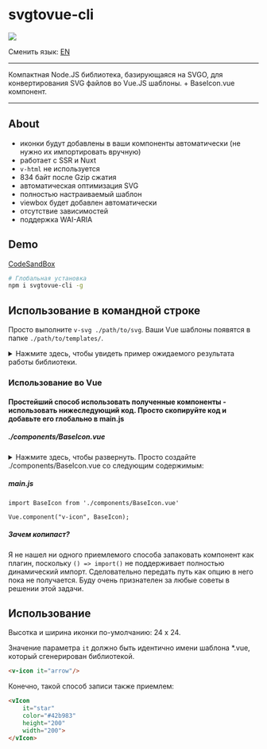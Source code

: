 # svgtovue-cli

![](https://img.shields.io/badge/WAI--ARIA-support-green.svg)

Сменить язык: [EN](https://github.com/thousandsofraccoons/svgtovue-cli/blob/master/README.md)

----
Компактная Node.JS библиотека, базирующаяся на SVGO, для конвертирования SVG файлов во Vue.JS шаблоны. + BaseIcon.vue компонент.

----
## About
- иконки будут добавлены в ваши компоненты автоматически (не нужно их импортировать вручную)
- работает с SSR и Nuxt
- ```v-html``` не используется
- 834 байт после Gzip сжатия
- автоматическая оптимизация SVG
- полностью настраиваемый шаблон
- viewbox будет добавлен автоматически
- отсутствие зависимостей
- поддержка WAI-ARIA


## Demo
[CodeSandBox](https://codesandbox.io/s/40xr5nv8w7)

```bash
# Глобальная установка
npm i svgtovue-cli -g
```

## Использование в командной строке
Просто выполните ```v-svg ./path/to/svg```. Ваши Vue шаблоны появятся в папке ```./path/to/templates/```.

<details>
    <summary>
        Нажмите здесь, чтобы увидеть пример ожидаемого результата работы библиотеки.
    </summary>

    <template>
        <g>
            <path d="M14.86 8.52A2.68 2.68 0 1 0 13 7.74a2.65 2.65 0 0 0 1.86.78zm-1-3.66a1.38 1.38 0 1 1 0 1.95 1.4 1.4 0 0 1-.39-1 1.44 1.44 0 0 1 .39-.95z"/>
            <path d="M18.42 0H1.58A1.58 1.58 0 0 0 0 1.58v16.84A1.58 1.58 0 0 0 1.58 20h16.84A1.58 1.58 0 0 0 20 18.42V1.58A1.58 1.58 0 0 0 18.42 0zm.32 18.44a.22.22 0 0 1-.22.22H1.58a.21.21 0 0 1-.22-.22V16H4.9a6.21 6.21 0 0 0 1.86-.32 6 6 0 0 0 1.68-.88l4.24-3.26a1.19 1.19 0 0 1 1.32 0l4.76 3.6zM7.66 13.8a4.47 4.47 0 0 1-1.32.68 4.82 4.82 0 0 1-1.46.26H1.26v-.22l.26-.24L6 10a1.19 1.19 0 0 1 1.58 0l2.22 2zM18.74 12v1.58l-4-3a2.34 2.34 0 0 0-1.42-.58 2.35 2.35 0 0 0-1.32.54l-1.12.86L8.4 9.18a2.43 2.43 0 0 0-3.3 0L1.26 12.8V1.58a.22.22 0 0 1 .22-.22h16.94a.22.22 0 0 1 .22.22z"/>
        </g>
    </template>

    <script>
    export default {
        data() {
            return {
                viewbox: "0 0 20 20"
            };
        },
        mounted() {
            this.$emit("onMounted", this.viewbox);
            }
        }
    </script>

</details>

### Использование во Vue

#### Простейший способ использовать полученные компоненты - использовать нижеследующий код. Просто скопируйте код и добавьте его глобально в main.js

##### ./components/BaseIcon.vue
<details>
    <summary>
        Нажмите здесь, чтобы развернуть. Просто создайте ./components/BaseIcon.vue со следующим содержимым:
    </summary>

    <template>
        <svg xmlns="http://www.w3.org/2000/svg"
        :height="height"
        :width="width"
        :viewBox="viewbox"
        :id="id"
        :aria-labelledby="title"
        :aria-describedby="desc"
        :role="role"
        v-if="component">
            <title v-if="title">{{ title }}</title>
            <desc v-if="desc">{{desc}}</desc>

            <g :fill="color" :style="iconStyle" v-else>
                <component :is="component" @onMounted="getViewbox"></component>
            </g>

        </svg>
    </template>

    <script>
    export default {
        name: 'v-icon',
        data() {
            return {
                component: () =>
                    /* Укажите относительный путь к директории c шаблонами */
                    import('./templates/' + this.it + ".vue")
                    .then((template) => {
                        return template;
                    }),
                viewbox: '0 0 20 20'
            }
        },
        props: {
            it: {
                type: String,
                default: "default"
            },
            id: {
                type: String,
            },
            desc: {
                type: String,
            },
            role: {
                type: String,
                default: "img"
            },
            tabindex: {
                type: [Number, String],
                default: 0
            },
            title: {
                type: String,
                default: ""
            },
            iconStyle: {
                type: String,
                default: ""
            },
            width: {
                type: [Number, String],
                default: 24
            },
            height: {
                type: [Number, String],
                default: 24
            },
            color: {
                type: [String],
                default: "#333"
            }
        },
        methods: {
            getViewbox(viewbox) {
                this.viewbox = viewbox;
            }
        },
    };
    </script>

</details>

##### main.js

    import BaseIcon from './components/BaseIcon.vue'

    Vue.component("v-icon", BaseIcon);

##### Зачем копипаст?
Я не нашел ни одного приемлемого способа запаковать компонент как плагин, поскольку ```() => import()``` не поддерживает полностью динамический импорт. Сделовательно передать путь как опцию в него пока не получается. Буду очень признателен за любые советы в решении этой задачи.

## Использование <v-icon/>

Высотка и ширина иконки по-умолчанию: 24 x 24.

Значение параметра ``it`` должно быть идентично имени шаблона *.vue, который сгенерирован библиотекой.
```html
<v-icon it="arrow"/>
```

Конечно, такой способ записи также приемлем:
```html
<vIcon
    it="star"
    color="#42b983"
    height="200"
    width="200">
</vIcon>
```
